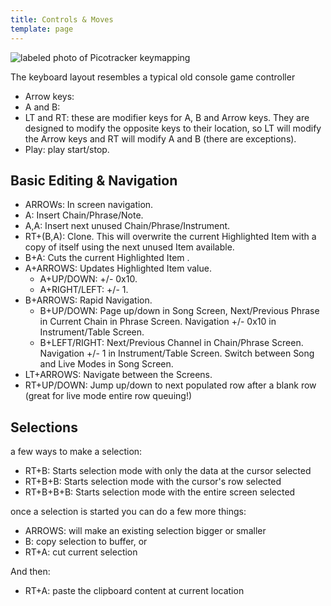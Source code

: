```yaml
---
title: Controls & Moves
template: page
---
```


![labeled photo of Picotracker keymapping](image/pico-style-keymap.png)

The keyboard layout resembles a typical old console game controller

- Arrow keys: 
- A and B:
- LT and RT: these are modifier keys for A, B and Arrow keys. They are designed to modify the opposite keys to their location, so LT will modify the Arrow keys and RT will modify A and B (there are exceptions).
- Play: play start/stop.

## Basic Editing & Navigation
- ARROWs: In screen navigation.
- A: Insert Chain/Phrase/Note.
- A,A: Insert next unused Chain/Phrase/Instrument.
- RT+(B,A): Clone. This will overwrite the current Highlighted Item with a copy of itself using the next unused Item available.
- B+A: Cuts the current Highlighted Item .
- A+ARROWS: Updates Highlighted Item value.
  - A+UP/DOWN: +/- 0x10.
  - A+RIGHT/LEFT: +/- 1.
- B+ARROWS: Rapid Navigation.
  - B+UP/DOWN: Page up/down in Song Screen, Next/Previous Phrase in Current Chain in Phrase Screen. Navigation +/- 0x10 in Instrument/Table Screen.
  - B+LEFT/RIGHT: Next/Previous Channel in Chain/Phrase Screen. Navigation +/- 1 in Instrument/Table Screen. Switch between Song and Live Modes in Song Screen.
- LT+ARROWS: Navigate between the Screens.
- RT+UP/DOWN: Jump up/down to next populated row after a blank row (great for live mode entire row queuing!)

## Selections

a few ways to make a selection:

- RT+B: Starts selection mode with only the data at the cursor selected
- RT+B+B: Starts selection mode with the cursor's row selected
- RT+B+B+B: Starts selection mode with the entire screen selected

once a selection is started you can do a few more things:

- ARROWS: will make an existing selection bigger or smaller
- B: copy selection to buffer, or
- RT+A: cut current selection

And then:

- RT+A: paste the clipboard content at current location
